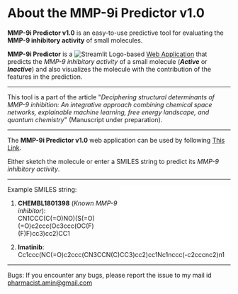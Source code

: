 # **About the MMP-9i Predictor v1.0**

**MMP-9i Predictor v1.0** is an easy-to-use predictive tool for evaluating the **MMP-9 inhibitory activity** of small molecules.

**MMP-9i Predictor** is a <img src="https://streamlit.io/images/brand/streamlit-mark-color.svg" alt="Streamlit Logo" width="50"/>-based [Web Application](https://mmp-9ipredictor.streamlit.app/) that predicts the *MMP-9 inhibitory activity* of a small molecule (***Active*** or ***Inactive***) and also visualizes the molecule with the contribution of the features in the prediction.

---
This tool is a part of the article "*Deciphering structural determinants of MMP-9 inhibition: An integrative approach combining chemical space networks, explainable machine learning, free energy landscape, and quantum chemistry*" (Manuscript under preparation).

---
The **MMP-9i Predictor v1.0** web application can be used by following [This Link](https://mmp-9ipredictor.streamlit.app/).

Either sketch the molecule or enter a SMILES string to predict its *MMP-9 inhibitory activity*.

---
<img src="https://github.com/Amincheminfom/Amincheminfom/blob/main/Amincheminfom1.gif?raw=1" alt= “Amincheminfom_logo” width="250" align="right">

Example SMILES string:

1. **CHEMBL1801398** (*Known MMP-9 inhibitor*):  
   CN1CCC(C(=O)NO)(S(=O)(=O)c2ccc(Oc3ccc(OC(F)(F)F)cc3)cc2)CC1  

2. **Imatinib**:  
   Cc1ccc(NC(=O)c2ccc(CN3CCN(C)CC3)cc2)cc1Nc1nccc(-c2cccnc2)n1

---

Bugs: If you encounter any bugs, please report the issue to my mail id pharmacist.amin@gmail.com
